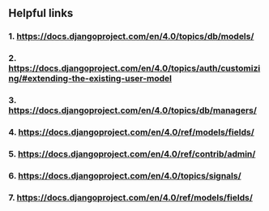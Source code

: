 ## Helpful links
### 1. https://docs.djangoproject.com/en/4.0/topics/db/models/
### 2. https://docs.djangoproject.com/en/4.0/topics/auth/customizing/#extending-the-existing-user-model
### 3. https://docs.djangoproject.com/en/4.0/topics/db/managers/
### 4. https://docs.djangoproject.com/en/4.0/ref/models/fields/
### 5. https://docs.djangoproject.com/en/4.0/ref/contrib/admin/
### 6. https://docs.djangoproject.com/en/4.0/topics/signals/
### 7. https://docs.djangoproject.com/en/4.0/ref/models/fields/
